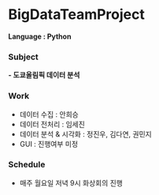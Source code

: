 # BigDataTeamProject
**Language : Python**

### Subject
**- 도쿄올림픽 데이터 분석**

### Work
- 데이터 수집 : 안희승
-	데이터 전처리 : 임세진
- 데이터 분석 & 시각화 : 정진우, 김다연, 권민지
- GUI : 진행여부 미정

### Schedule
- 매주 월요일 저녁 9시 화상회의 진행

